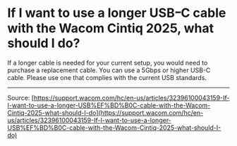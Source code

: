 # If I want to use a longer USBｰC cable with the Wacom Cintiq 2025, what should I do?

If a longer cable is needed for your current setup, you would need to purchase a replacement cable. You can use a 5Gbps or higher USB-C cable. Please use one that complies with the current USB standards.

---
Source: [https://support.wacom.com/hc/en-us/articles/32396100043159-If-I-want-to-use-a-longer-USB%EF%BD%B0C-cable-with-the-Wacom-Cintiq-2025-what-should-I-do](https://support.wacom.com/hc/en-us/articles/32396100043159-If-I-want-to-use-a-longer-USB%EF%BD%B0C-cable-with-the-Wacom-Cintiq-2025-what-should-I-do)
